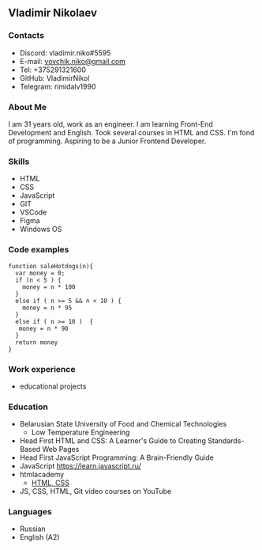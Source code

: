 ## Vladimir Nikolaev

### **Contacts**
* Discord: vladimir.niko#5595
* E-mail: vovchik.niko@gmail.com
* Tel: +375291321600
* GitHub: VladimirNikol
* Telegram: rimidalv1990

### **About Me**
I am 31 years old, work as an engineer. I am learning Front-End Development and English. Took several courses in HTML and CSS. I'm fond of programming. Aspiring to be a Junior Frontend Developer.

### **Skills**
* HTML
* CSS 
* JavaScript
* GIT
* VSCode
* Figma
* Windows OS

### **Code examples**
```
function saleHotdogs(n){
  var money = 0;
  if (n < 5 ) {
    money = n * 100
  }
  else if ( n >= 5 && n < 10 ) {
    money = n * 95
  }
  else if ( n >= 10 )  {
   money = n * 90 
  }
  return money
}
```

### **Work experience**
* educational projects

### **Education**
* Belarusian State University of Food and Chemical Technologies
	* Low Temperature Engineering 
* Head First HTML and CSS: A Learner's Guide to Creating Standards-Based Web Pages
* Head First JavaScript Programming: A Brain-Friendly Guide
* JavaScript https://learn.javascript.ru/
* htmlacademy
	* [HTML, CSS](https://htmlacademy.ru/intensive/htmlcss)
* JS, CSS, HTML, Git video courses on YouTube

### **Languages**
* Russian 
* English (A2)